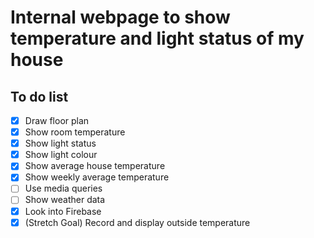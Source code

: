 Internal webpage to show temperature and light status of my house
=================================================================

To do list
----------
- [x] Draw floor plan
- [x] Show room temperature
- [x] Show light status
- [x] Show light colour
- [x] Show average house temperature
- [x] Show weekly average temperature
- [ ] Use media queries
- [ ] Show weather data
- [x] Look into Firebase
- [x] (Stretch Goal) Record and display outside temperature
